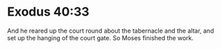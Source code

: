 # Exodus 40:33

And he reared up the court round about the tabernacle and the altar, and set up the hanging of the court gate. So Moses finished the work.